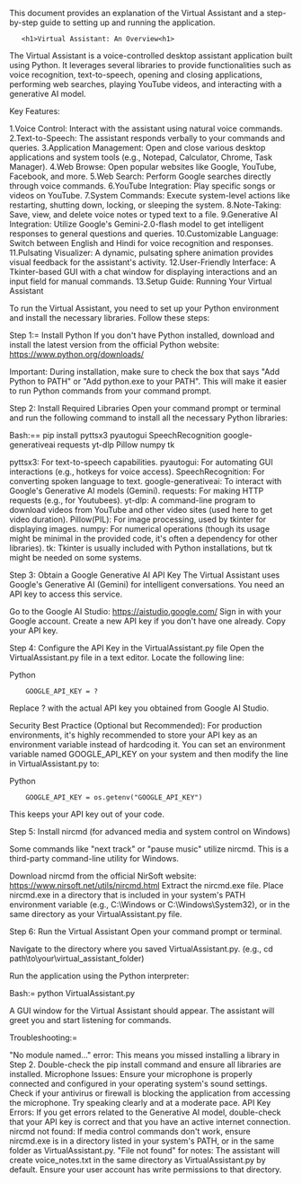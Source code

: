 <p>This document provides an explanation of the Virtual Assistant and a step-by-step guide to setting up and running the application.

       <h1>Virtual Assistant: An Overview<h1>
The Virtual Assistant is a voice-controlled desktop assistant application built using Python. It leverages several libraries to provide functionalities such as voice recognition, text-to-speech, opening and closing applications, performing web searches, playing YouTube videos, and interacting with a generative AI model.

Key Features:

1.Voice Control:                 Interact with the assistant using natural voice commands.
2.Text-to-Speech:                The assistant responds verbally to your commands and queries.
3.Application Management:        Open and close various desktop applications and system tools (e.g., Notepad, Calculator, Chrome, Task Manager).
4.Web Browse:                    Open popular websites like Google, YouTube, Facebook, and more.
5.Web Search:                    Perform Google searches directly through voice commands.
6.YouTube Integration:           Play specific songs or videos on YouTube.
7.System Commands:               Execute system-level actions like restarting, shutting down, locking, or sleeping the system.
8.Note-Taking:                   Save, view, and delete voice notes or typed text to a file.
9.Generative AI Integration:     Utilize Google's Gemini-2.0-flash model to get intelligent responses to general questions and queries.
10.Customizable Language:        Switch between English and Hindi for voice recognition and responses.
11.Pulsating Visualizer:         A dynamic, pulsating sphere animation provides visual feedback for the assistant's activity.
12.User-Friendly Interface:      A Tkinter-based GUI with a chat window for displaying interactions and an input field for manual commands.
13.Setup Guide:                  Running Your Virtual Assistant

To run the Virtual Assistant, you need to set up your Python environment and install the necessary libraries. Follow these steps:

Step 1:= Install Python
If you don't have Python installed, download and install the latest version from the official Python website: https://www.python.org/downloads/

Important: During installation, make sure to check the box that says "Add Python to PATH" or "Add python.exe to your PATH". This will make it easier to run Python commands from your command prompt.

Step 2: Install Required Libraries
Open your command prompt or terminal and run the following command to install all the necessary Python libraries:

Bash:==
pip install pyttsx3 pyautogui SpeechRecognition google-generativeai requests yt-dlp Pillow numpy tk


pyttsx3:              For text-to-speech capabilities.
pyautogui:            For automating GUI interactions (e.g., hotkeys for voice access).
SpeechRecognition:    For converting spoken language to text.
google-generativeai:  To interact with Google's Generative AI models (Gemini).
requests:             For making HTTP requests (e.g., for Youtubees).
yt-dlp:               A command-line program to download videos from YouTube and other video sites (used here to get video duration).
Pillow(PIL):          For image processing, used by tkinter for displaying images.
numpy:                For numerical operations (though its usage might be minimal in the provided code, it's often a dependency for other libraries).
tk:                   Tkinter is usually included with Python installations, but tk might be needed on some systems.


Step 3: Obtain a Google Generative AI API Key
The Virtual Assistant uses Google's Generative AI (Gemini) for intelligent conversations. You need an API key to access this service.

Go to the Google AI Studio: https://aistudio.google.com/
Sign in with your Google account.
Create a new API key if you don't have one already.
Copy your API key.

Step 4: Configure the API Key in the VirtualAssistant.py file
Open the VirtualAssistant.py file in a text editor. Locate the following line:

Python

        GOOGLE_API_KEY = ?
Replace ? with the actual API key you obtained from Google AI Studio.

Security Best Practice (Optional but Recommended):
For production environments, it's highly recommended to store your API key as an environment variable instead of hardcoding it. You can set an environment variable named GOOGLE_API_KEY on your system and then modify the line in VirtualAssistant.py to:

Python

        GOOGLE_API_KEY = os.getenv("GOOGLE_API_KEY")
This keeps your API key out of your code.

Step 5: Install nircmd (for advanced media and system control on Windows)

Some commands like "next track" or "pause music" utilize nircmd. This is a third-party command-line utility for Windows.

Download nircmd from the official NirSoft website: https://www.nirsoft.net/utils/nircmd.html
Extract the nircmd.exe file.
Place nircmd.exe in a directory that is included in your system's PATH environment variable (e.g., C:\Windows or C:\Windows\System32), or in the same directory as your  VirtualAssistant.py file.

Step 6: Run the Virtual Assistant
Open your command prompt or terminal.

Navigate to the directory where you saved VirtualAssistant.py.
(e.g., cd path\to\your\virtual_assistant_folder)

Run the application using the Python interpreter:

Bash:=
python VirtualAssistant.py


A GUI window for the Virtual Assistant should appear. The assistant will greet you and start listening for commands.

Troubleshooting:=
 
"No module named..." error: This means you missed installing a library in Step 2. Double-check the pip install command and ensure all libraries are installed.
Microphone Issues:  Ensure your microphone is properly connected and configured in your operating system's sound settings.
Check if your antivirus or firewall is blocking the application from accessing the microphone.
Try speaking clearly and at a moderate pace.
API Key Errors: If you get errors related to the Generative AI model, double-check that your API key is correct and that you have an active internet connection.
nircmd not found: If media control commands don't work, ensure nircmd.exe is in a directory listed in your system's PATH, or in the same folder as VirtualAssistant.py.
"File not found" for notes: The assistant will create voice_notes.txt in the same directory as VirtualAssistant.py by default. Ensure your user account has write permissions to that directory.</p>

